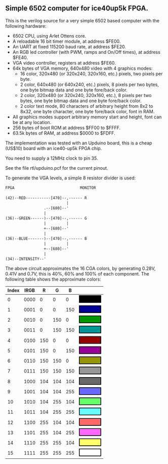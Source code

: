 Simple 6502 computer for ice40up5k FPGA.
----------------------------------------

This is the verilog source for a very simple 6502 based computer with the
following hardware:

- 6502 CPU, using Arlet Ottens core.
- A reloadable 16 bit timer module, at address $FE00.
- An UART at fixed 115200 baud rate, at address $FE20.
- An RGB led controller (with PWM, ramps and On/Off times), at address $FE40.
- VGA video controller, registers at address $FE60.
- 64k bytes of VGA memory, 640x480 video with 4 graphics modes:
  - 16 color, 320x480 (or 320x240, 320x160, etc.) pixels, two pixels per byte.
  - 2 color, 640x480 (or 640x240, etc.) pixels, 8 pixels per two bytes, one byte bitmap data and one byte fore/back color.
  - 2 color, 320x480 (or 320x240, 320x160, etc.), 8 pixels per two bytes, one byte bitmap data and one byte fore/back color.
  - 2 color text mode, 80 characters of arbitrary height from 8x2 to 8x32, one byte character, one byte fore/back color, font in RAM.
- All graphics modes support arbitrary memory start and height, font can be at any location.
- 256 bytes of boot ROM at address $FF00 to $FFFF.
- 63.5k bytes of RAM, at address $0000 to $FDFF.

The implementation was tested with an Upduino board, this is a cheap (US$10)
board with an ice40-up5k FPGA chip.

You need to supply a 12MHz clock to pin 35.

See the file rtl/upduino.pcf for the current pinout.

To generate the VGA levels, a simple 8 resistor divider is used:

    FPGA                             MONITOR

    (42)--RED-----------[470]--,------ R
                               |
                     .--[680]--'
                     |
    (36)--GREEN------)--[470]--,------ G
                     |         |
                     +--[680]--'
                     |
    (36)--BLUE-------)--[470]--,------ B
                     |         |
                     +--[680]--'
                     |
    (34)--INTENSITY--'

The above circuit approximates the 16 CGA colors, by generating 0.28V, 0.41V and 0.7V, this is 40%, 60% and 100% of each component. The following table shows the approximate colors:

| Index | IRGB | R | G | B |                          |
|-------|------|---|---|---|--------------------------|
|   0   | 0000 | 0 | 0 | 0 |![0](/doc/00.png?raw=true)|
|   1   | 0001 | 0 | 0 |150|![0](/doc/01.png?raw=true)|
|   2   | 0010 | 0 |150| 0 |![0](/doc/02.png?raw=true)|
|   3   | 0011 | 0 |150|150|![0](/doc/03.png?raw=true)|
|   4   | 0100 |150| 0 | 0 |![0](/doc/04.png?raw=true)|
|   5   | 0101 |150| 0 |150|![0](/doc/05.png?raw=true)|
|   6   | 0110 |150|150| 0 |![0](/doc/06.png?raw=true)|
|   7   | 0111 |150|150|150|![0](/doc/07.png?raw=true)|
|   8   | 1000 |104|104|104|![0](/doc/08.png?raw=true)|
|   9   | 1001 |104|104|255|![0](/doc/09.png?raw=true)|
|  10   | 1010 |104|255|104|![0](/doc/10.png?raw=true)|
|  11   | 1011 |104|255|255|![0](/doc/11.png?raw=true)|
|  12   | 1100 |255|104|104|![0](/doc/12.png?raw=true)|
|  13   | 1101 |255|104|255|![0](/doc/13.png?raw=true)|
|  14   | 1110 |255|255|104|![0](/doc/14.png?raw=true)|
|  15   | 1111 |255|255|255|![0](/doc/15.png?raw=true)|


